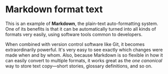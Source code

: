 # Markdown format text

This is an example of **Markdown**, the plain-text auto-formatting system. One of its benefits is that it can be automatically turned into all kinds of formats very easily, using software tools common to developers.

When combined with version control software like Git, it becomes extraordinarily powerful. It's very easy to see exactly which changes were made when and by whom. Also, because Markdown is so flexible in how it can easily convert to multiple formats, it works great as the *one canonical* way to store text copy&mdash;short stories, glossary definitions, and so on.
